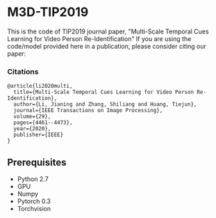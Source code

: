 
# M3D-TIP2019

This is the code of TIP2019 journal paper, "Multi-Scale Temporal Cues Learning for Video Person Re-Identification" If you are using the code/model provided here in a publication, please consider citing our paper:

### Citations

    @article{li2020multi,
      title={Multi-Scale Temporal Cues Learning for Video Person Re-Identification},
      author={Li, Jianing and Zhang, Shiliang and Huang, Tiejun},
      journal={IEEE Transactions on Image Processing},
      volume={29},
      pages={4461--4473},
      year={2020},
      publisher={IEEE}
    }

## Prerequisites

- Python 2.7
- GPU 
- Numpy
- Pytorch 0.3
- Torchvision
